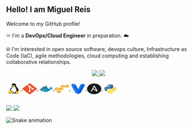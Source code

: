 ## Hello! I am Miguel Reis

Welcome to my GitHub profile!

♾️ I'm a **DevOps/Cloud Engineer** in preparation. ☁️

🌐 I'm interested in open source software, devops culture, Infrastructure as Code (IaC), agile methodologies, cloud computing and establishing collaborative relationships.

<div align="center">
  <a href="https://github.com/mreis755">
  <img height="180em" src="https://github-readme-stats.vercel.app/api?username=mreis755&show_icons=true&theme=gotham&include_all_commits=true&count_private=true"/>
  <img height="180em" src="https://github-readme-stats.vercel.app/api/top-langs/?username=mreis755&layout=compact&langs_count=7&theme=gotham"/>
</div>
  
<div style="display: inline_block"><br>
  <img align="center" alt="MReis-Linux" height="30" width="40" src="https://raw.githubusercontent.com/devicons/devicon/master/icons/linux/linux-original.svg">
  <img align="center" alt="MReis-Git" height="30" width="40" src="https://raw.githubusercontent.com/devicons/devicon/master/icons/git/git-original.svg">
  <img align="center" alt="MReis-Docker" height="30" width="40" src="https://raw.githubusercontent.com/devicons/devicon/master/icons/docker/docker-original.svg">
  <img align="center" alt="MReis-AWS" height="30" width="40" src="https://raw.githubusercontent.com/devicons/devicon/master/icons/amazonwebservices/amazonwebservices-original.svg">
  <img align="center" alt="MReis-Vagrant" height="30" width="40" src="https://raw.githubusercontent.com/devicons/devicon/master/icons/vagrant/vagrant-original.svg">
  <img align="center" alt="MReis-Ansible" height="30" width="40" src="https://raw.githubusercontent.com/devicons/devicon/master/icons/ansible/ansible-original.svg">
  <img align="center" alt="MReis-Ansible" height="30" width="40" src="https://raw.githubusercontent.com/devicons/devicon/master/icons/python/python-original.svg">

</div>

##

<div> 
  <a href = "mailto:miguel_reis08@protonmail.com"><img src="https://img.shields.io/badge/ProtonMail-8B89CC?style=for-the-badge&logo=protonmail&logoColor=white" target="_blank"></a>
  <a href="https://www.linkedin.com/in/miguelreisit" target="_blank"><img src="https://img.shields.io/badge/LinkedIn-0077B5?style=for-the-badge&logo=linkedin&logoColor=white"></a> 
 
  ![Snake animation](https://github.com/mreis755/mreis755/blob/output/github-contribution-grid-snake.svg)
 
</div>
